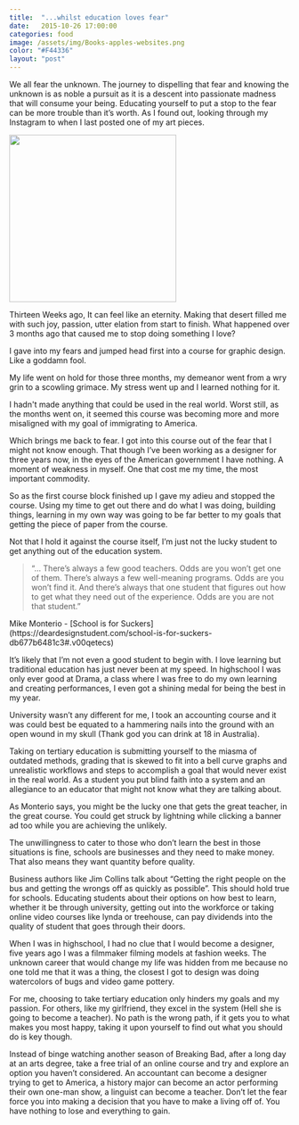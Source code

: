 ```yaml
---
title:  "...whilst education loves fear"
date:   2015-10-26 17:00:00
categories: food
image: /assets/img/Books-apples-websites.png
color: "#F44336"
layout: "post"
---
```


We all fear the unknown. The journey to dispelling that fear and knowing the unknown is as noble a pursuit as it is a descent into passionate madness that will consume your being. Educating yourself to put a stop to the fear can be more trouble than it’s worth. As I found out, looking through my Instagram to when I last posted one of my art pieces.

<img src="https://dl-web.dropbox.com/get/File%2023-10-2015%2C%2010%2000%2030%20AM.jpeg?_subject_uid=38229049&w=AAAskl-EKyTYEx7T_3RZi1pZy7Ek0nBZIQUrzg_I5rMrkA" style="width:300px; text-align:left;" />

Thirteen Weeks ago, It can feel like an eternity.  Making that desert filled me with such joy, passion, utter elation from start to finish. What happened over 3 months ago that caused me to stop doing something I love?

I gave into my fears and jumped head first into a course for graphic design. Like a goddamn fool.

My life went on hold for those three months, my demeanor went from a wry grin to a scowling grimace. My stress went up and I learned nothing for it.

I hadn't made anything that could be used in the real world. Worst still, as the months went on, it seemed this course was becoming more and more misaligned with my goal of immigrating to America.

Which brings me back to fear. I got into this course out of the fear that I might not know enough. That though I’ve been working as a designer for three years now, in the eyes of the American government I have nothing. A moment of weakness in myself. One that cost me my time, the most important commodity.

So as the first course block finished up I gave my adieu and stopped the course. Using my time to get out there and do what I was doing, building things, learning in my own way was going to be far better to my goals that getting the piece of paper from the course.

Not that I hold it against the course itself, I’m just not the lucky student to get anything out of the education system.

<blockquote>“… There’s always a few good teachers. Odds are you won’t get one of them. There’s always a few well-meaning programs. Odds are you won’t find it. And there’s always that one student that figures out how to get what they need out of the experience. Odds are you are not that student.”</blockquote>
Mike Monterio - [School is for Suckers](https://deardesignstudent.com/school-is-for-suckers-db677b6481c3#.v00qetecs)

It’s likely that I’m not even a good student to begin with. I love learning but traditional education has just never been at my speed. In highschool I was only ever good at Drama, a class where I was free to do my own learning and creating performances, I even got a shining medal for being the best in my year.

University wasn’t any different for me, I took an accounting course and it was could best be equated to a hammering nails into the ground with an open wound in my skull (Thank god you can drink at 18 in Australia).

Taking on tertiary education is submitting yourself to the miasma of outdated methods, grading that is skewed to fit into a bell curve graphs and unrealistic workflows and steps to accomplish a goal that would never exist in the real world. As a student you put blind faith into a system and an allegiance to an educator that might not know what they are talking about.

As Monterio says, you might be the lucky one that gets the great teacher, in the great course. You could get struck by lightning while clicking a banner ad too while you are achieving the unlikely.

The unwillingness to cater to those who don’t learn the best in those situations is fine, schools are businesses and they need to make money. That also means they want quantity before quality.

Business authors like Jim Collins talk about “Getting the right people on the bus and getting the wrongs off as quickly as possible”. This should hold true for schools. Educating students about their options on how best to learn, whether it be through university, getting out into the workforce or taking online video courses like lynda or treehouse, can pay dividends into the quality of student that goes through their doors.

When I was in highschool, I had no clue that I would become a designer, five years ago I was a filmmaker filming models at fashion weeks. The unknown career that would change my life was hidden from me because no one told me that it was a thing, the closest I got to design was doing watercolors of bugs and video game pottery.

For me, choosing to take tertiary education only hinders my goals and my passion. For others, like my girlfriend, they excel in the system (Hell she is going to become a teacher). No path is the wrong path, if it gets you to what makes you most happy, taking it upon yourself to find out what you should do is key though. 

Instead of binge watching another season of Breaking Bad, after a long day at an arts degree, take a free trial of an online course and try and explore an option you haven’t considered. An accountant can become a designer trying to get to America, a history major can become an actor performing their own one-man show, a linguist can become a teacher. Don’t let the fear force you into making a decision that you have to make a living off of. You have nothing to lose and everything to gain. 